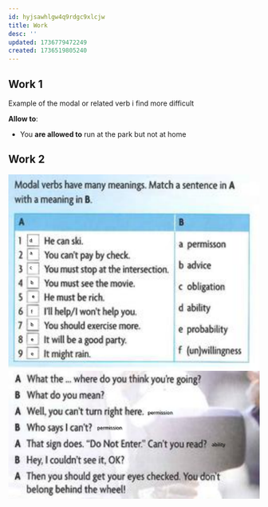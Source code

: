 ```yaml
---
id: hyjsawhlgw4q9rdgc9xlcjw
title: Work
desc: ''
updated: 1736779472249
created: 1736519805240
---
```

## Work 1
Example of the modal or related verb i find more difficult

**Allow to**:
- You **are allowed to** run at the park but not at home

## Work 2
![alt text](image-3.png)
![alt text](image-4.png)
